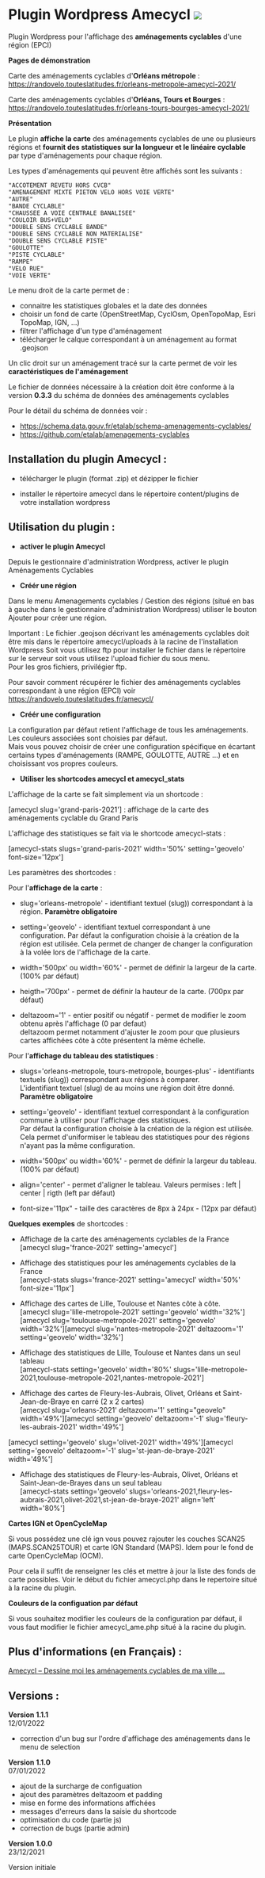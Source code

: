 
# Plugin Wordpress Amecycl [![](https://img.shields.io/badge/wordpress-5.8+-blue.svg)](https://www.wordpress.org/downloads/)

Plugin Wordpress pour l'affichage des **aménagements cyclables** d'une région (EPCI)

**Pages de démonstration**

Carte des aménagements cyclables d'**Orléans métropole** : https://randovelo.touteslatitudes.fr/orleans-metropole-amecycl-2021/  

Carte des aménagements cyclables d'**Orléans, Tours et Bourges** : https://randovelo.touteslatitudes.fr/orleans-tours-bourges-amecycl-2021/  


**Présentation**  

Le plugin **affiche la carte** des aménagements cyclables de une ou plusieurs régions et **fournit des statistiques sur la longueur et le linéaire cyclable** par type d'aménagements pour chaque région.  

Les types d'aménagements qui peuvent être affichés sont les suivants :  

	"ACCOTEMENT REVETU HORS CVCB"
	"AMENAGEMENT MIXTE PIETON VELO HORS VOIE VERTE"
	"AUTRE" 
	"BANDE CYCLABLE" 
	"CHAUSSEE A VOIE CENTRALE BANALISEE" 
	"COULOIR BUS+VELO" 
	"DOUBLE SENS CYCLABLE BANDE" 
	"DOUBLE SENS CYCLABLE NON MATERIALISE" 
	"DOUBLE SENS CYCLABLE PISTE" 
	"GOULOTTE" 
	"PISTE CYCLABLE" 
	"RAMPE" 
	"VELO RUE" 
	"VOIE VERTE" 


Le menu droit de la carte permet de :  

- connaitre les statistiques globales et la date des données
- choisir un fond de carte (OpenStreetMap, CyclOsm, OpenTopoMap, Esri TopoMap, IGN, ...)
- filtrer l'affichage d'un type d'aménagement
- télécharger le calque correspondant à un aménagement au format .geojson

Un clic droit sur un aménagement tracé sur la carte permet de voir les **caractéristiques de l'aménagement**


Le fichier de données nécessaire à la création doit être conforme à la version **0.3.3** du schéma de données des aménagements cyclables 

Pour le détail du schéma de données voir : 
* https://schema.data.gouv.fr/etalab/schema-amenagements-cyclables/ 
* https://github.com/etalab/amenagements-cyclables


## Installation du plugin Amecycl :

- télécharger le plugin (format .zip) et dézipper le fichier

- installer le répertoire amecycl dans le répertoire content/plugins de votre installation wordpress


## Utilisation du plugin :

- **activer le plugin Amecycl**  

Depuis le gestionnaire d'administration Wordpress, activer le plugin Aménagements Cyclables  


- **Créér une région**  

Dans le menu Amenagements cyclables  / Gestion des régions (situé en bas à gauche dans le gestionnaire
d'administration Wordpress) utiliser le bouton Ajouter pour créer une région.  

Important : Le fichier .geojson décrivant les aménagements cyclables doit être mis dans le répertoire amecycl/uploads à la racine de l'installation Wordpress
Soit vous utilisez ftp pour installer le fichier dans le répertoire sur le serveur soit vous utilisez l'upload fichier du sous menu.  
Pour les gros fichiers, privilégier ftp.  

Pour savoir comment récupérer le fichier des aménagements cyclables correspondant à une région (EPCI) voir https://randovelo.touteslatitudes.fr/amecycl/


- **Créér une configuration**  

La configuration par défaut retient l'affichage de tous les aménagements. Les couleurs associées sont choisies par défaut.  
Mais vous pouvez choisir de créer une configuration spécifique en écartant certains types d'aménagements (RAMPE, GOULOTTE, AUTRE ...) et en choisissant vos propres couleurs.


- **Utiliser les shortcodes amecycl et amecycl_stats**  

L'affichage de la carte se fait simplement via un shortcode :  

[amecycl slug='grand-paris-2021'] : affichage de la carte des aménagements cyclable du Grand Paris


L'affichage des statistiques se fait via le shortcode amecycl-stats :  

[amecycl-stats slugs='grand-paris-2021' width='50%' setting='geovelo' font-size='12px']  


Les paramètres des shortcodes :  

Pour l'**affichage de la carte** :
- slug='orleans-metropole' - identifiant textuel (slug)) correspondant à la région. **Paramètre obligatoire**  

- setting='geovelo' - identifiant textuel correspondant à une configuration. Par défaut la configuration choisie à la création de la région est utilisée.
                      Cela permet de changer de changer la configuration à la volée lors de l'affichage de la carte.  
					  
- width='500px' ou width='60%' - permet de définir la largeur de la carte. (100% par défaut)  

- heigth='700px' - permet de définir la hauteur de la carte. (700px par défaut)  

- deltazoom='1' - entier positif ou négatif - permet de modifier le zoom obtenu après l'affichage (0 par defaut)  
                  deltazoom permet notamment d'ajuster le zoom pour que plusieurs cartes affichées côte à côte présentent la même échelle.  


Pour l'**affichage du tableau des statistiques** :  

- slugs='orleans-metropole, tours-metropole, bourges-plus' - identifiants textuels (slug)) correspondant aux régions à comparer.  
                                                             L'identifiant textuel (slug) de au moins une région doit être donné. **Paramètre obligatoire**  

- setting='geovelo' - identifiant textuel correspondant à la configuration commune à utiliser pour l'affichage des statistiques.  
                      Par défaut la configuration choisie à la création de la région est utilisée.  
                      Cela permet d'uniformiser le tableau des statistiques pour des régions n'ayant pas la même configuration. 

- width='500px' ou width='60%' - permet de définir la largeur du tableau. (100% par défaut) 

- align='center' - permet d'aligner le tableau. Valeurs permises : left | center | rigth  (left par défaut) 

- font-size='11px" - taille des caractères de 8px à 24px - (12px par défaut)  
															 
															 
**Quelques exemples** de shortcodes : 

- Affichage de la carte des aménagements cyclables de la France  
[amecycl slug='france-2021' setting='amecycl']  

- Affichage des statistiques pour les aménagements cyclables de la France  
[amecycl-stats slugs='france-2021' setting='amecycl' width='50%' font-size='11px']  


- Affichage des cartes de Lille, Toulouse et Nantes côte à côte.  
[amecycl slug='lille-metropole-2021' setting='geovelo' width='32%'][amecycl slug='toulouse-metropole-2021' setting='geovelo' width='32%'][amecycl slug='nantes-metropole-2021' deltazoom='1' setting='geovelo' width='32%']  

- Affichage des statistiques de Lille, Toulouse et Nantes dans un seul tableau  
[amecycl-stats setting='geovelo' width='80%' slugs='lille-metropole-2021,toulouse-metropole-2021,nantes-metropole-2021']  


- Affichage des cartes de Fleury-les-Aubrais, Olivet, Orléans et Saint-Jean-de-Braye en carré (2 x 2 cartes)  
[amecycl slug='orleans-2021' deltazoom='1' setting="geovelo" width='49%'][amecycl setting='geovelo' deltazoom='-1' slug='fleury-les-aubrais-2021' width='49%']  

[amecycl setting='geovelo' slug='olivet-2021' width='49%'][amecycl setting='geovelo'  deltazoom='-1' slug='st-jean-de-braye-2021' width='49%']  

- Affichage des statistiques de Fleury-les-Aubrais, Olivet, Orléans et Saint-Jean-de-Brayes dans un seul tableau  
[amecycl-stats setting='geovelo' slugs='orleans-2021,fleury-les-aubrais-2021,olivet-2021,st-jean-de-braye-2021' align='left' width='80%']  


**Cartes IGN et OpenCycleMap**  

Si vous possédez une clé ign vous pouvez rajouter les couches SCAN25 (MAPS.SCAN25TOUR) et carte IGN Standard (MAPS). 
Idem pour le fond de carte OpenCycleMap (OCM).

Pour cela il suffit de renseigner les clés et mettre à jour la liste des fonds de carte possibles. 
Voir le début du fichier amecycl.php dans le repertoire situé à la racine du plugin.  

**Couleurs de la configuation par défaut**  

Si vous souhaitez modifier les couleurs de la configuration par défaut, il vous faut modifier le fichier amecycl_ame.php situé à la racine du plugin.  


## Plus d'informations (en Français) : 

[Amecycl – Dessine moi les aménagements cyclables de ma ville … ](https://randovelo.touteslatitudes.fr/amecycl/)


## Versions : 

**Version 1.1.1**  
12/01/2022 

- correction d'un bug sur l'ordre d'affichage des aménagements dans le menu de selection 


**Version 1.1.0**  
07/01/2022  

- ajout de la surcharge de configuation 
- ajout des paramètres deltazoom et padding 
- mise en forme des informations affichées 
- messages d'erreurs dans la saisie du shortcode 
- optimisation du code (partie js) 
- correction de bugs (partie admin)  


**Version 1.0.0**  
23/12/2021  

Version initiale 